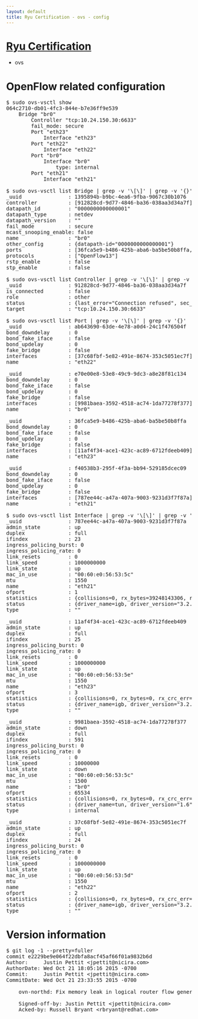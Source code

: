 ```yaml
---
layout: default
title: Ryu Certification - ovs - config
---
```

# [Ryu Certification](http://osrg.github.io/ryu/certification.html)
* ovs 

# OpenFlow related configuration
<pre>
$ sudo ovs-vsctl show
064c2710-db01-4fc3-844e-b7e36ff9e539
    Bridge "br0"
        Controller "tcp:10.24.150.30:6633"
        fail_mode: secure
        Port "eth23"
            Interface "eth23"
        Port "eth22"
            Interface "eth22"
        Port "br0"
            Interface "br0"
                type: internal
        Port "eth21"
            Interface "eth21"

$ sudo ovs-vsctl list Bridge | grep -v '\[\]' | grep -v '{}'
_uuid               : 1395894b-b9bc-4ea6-9fba-9067c30b1076
controller          : [912828cd-9d77-4846-ba36-038aa3d34a7f]
datapath_id         : "0000000000000001"
datapath_type       : netdev
datapath_version    : "<built-in>"
fail_mode           : secure
mcast_snooping_enable: false
name                : "br0"
other_config        : {datapath-id="0000000000000001"}
ports               : [36fca5e9-b486-425b-aba6-ba5be50b8ffa, ab643690-63de-4e78-a0d4-24c1f476504f, e70e00e8-53e8-49c9-9dc3-a8e28f81c134, f40538b3-295f-4f3a-bb94-529185dcec09]
protocols           : ["OpenFlow13"]
rstp_enable         : false
stp_enable          : false

$ sudo ovs-vsctl list Controller | grep -v '\[\]' | grep -v '{}'
_uuid               : 912828cd-9d77-4846-ba36-038aa3d34a7f
is_connected        : false
role                : other
status              : {last_error="Connection refused", sec_since_connect="752", sec_since_disconnect="3", state=BACKOFF}
target              : "tcp:10.24.150.30:6633"

$ sudo ovs-vsctl list Port | grep -v '\[\]' | grep -v '{}'
_uuid               : ab643690-63de-4e78-a0d4-24c1f476504f
bond_downdelay      : 0
bond_fake_iface     : false
bond_updelay        : 0
fake_bridge         : false
interfaces          : [37c68fbf-5e82-491e-8674-353c5051ec7f]
name                : "eth22"

_uuid               : e70e00e8-53e8-49c9-9dc3-a8e28f81c134
bond_downdelay      : 0
bond_fake_iface     : false
bond_updelay        : 0
fake_bridge         : false
interfaces          : [9981baea-3592-4518-ac74-1da77278f377]
name                : "br0"

_uuid               : 36fca5e9-b486-425b-aba6-ba5be50b8ffa
bond_downdelay      : 0
bond_fake_iface     : false
bond_updelay        : 0
fake_bridge         : false
interfaces          : [11af4f34-ace1-423c-ac89-6712fdeeb409]
name                : "eth23"

_uuid               : f40538b3-295f-4f3a-bb94-529185dcec09
bond_downdelay      : 0
bond_fake_iface     : false
bond_updelay        : 0
fake_bridge         : false
interfaces          : [787ee44c-a47a-407a-9003-9231d3f7f87a]
name                : "eth21"

$ sudo ovs-vsctl list Interface | grep -v '\[\]' | grep -v '{}'
_uuid               : 787ee44c-a47a-407a-9003-9231d3f7f87a
admin_state         : up
duplex              : full
ifindex             : 23
ingress_policing_burst: 0
ingress_policing_rate: 0
link_resets         : 0
link_speed          : 1000000000
link_state          : up
mac_in_use          : "00:60:e0:56:53:5c"
mtu                 : 1550
name                : "eth21"
ofport              : 1
statistics          : {collisions=0, rx_bytes=39248143306, rx_crc_err=0, rx_dropped=0, rx_errors=0, rx_frame_err=0, rx_over_err=0, rx_packets=26197815, tx_bytes=0, tx_dropped=0, tx_errors=0, tx_packets=0}
status              : {driver_name=igb, driver_version="3.2.10-k", firmware_version="2.10-9"}
type                : ""

_uuid               : 11af4f34-ace1-423c-ac89-6712fdeeb409
admin_state         : up
duplex              : full
ifindex             : 25
ingress_policing_burst: 0
ingress_policing_rate: 0
link_resets         : 0
link_speed          : 1000000000
link_state          : up
mac_in_use          : "00:60:e0:56:53:5e"
mtu                 : 1550
name                : "eth23"
ofport              : 3
statistics          : {collisions=0, rx_bytes=0, rx_crc_err=0, rx_dropped=0, rx_errors=0, rx_frame_err=0, rx_over_err=0, rx_packets=0, tx_bytes=4146864000, tx_dropped=0, tx_errors=0, tx_packets=2764576}
status              : {driver_name=igb, driver_version="3.2.10-k", firmware_version="2.10-9"}
type                : ""

_uuid               : 9981baea-3592-4518-ac74-1da77278f377
admin_state         : down
duplex              : full
ifindex             : 591
ingress_policing_burst: 0
ingress_policing_rate: 0
link_resets         : 0
link_speed          : 10000000
link_state          : down
mac_in_use          : "00:60:e0:56:53:5c"
mtu                 : 1500
name                : "br0"
ofport              : 65534
statistics          : {collisions=0, rx_bytes=0, rx_crc_err=0, rx_dropped=0, rx_errors=0, rx_frame_err=0, rx_over_err=0, rx_packets=0, tx_bytes=0, tx_dropped=0, tx_errors=0, tx_packets=0}
status              : {driver_name=tun, driver_version="1.6", firmware_version="N/A"}
type                : internal

_uuid               : 37c68fbf-5e82-491e-8674-353c5051ec7f
admin_state         : up
duplex              : full
ifindex             : 24
ingress_policing_burst: 0
ingress_policing_rate: 0
link_resets         : 0
link_speed          : 1000000000
link_state          : up
mac_in_use          : "00:60:e0:56:53:5d"
mtu                 : 1550
name                : "eth22"
ofport              : 2
statistics          : {collisions=0, rx_bytes=0, rx_crc_err=0, rx_dropped=0, rx_errors=0, rx_frame_err=0, rx_over_err=0, rx_packets=0, tx_bytes=27823074112, tx_dropped=0, tx_errors=0, tx_packets=18562999}
status              : {driver_name=igb, driver_version="3.2.10-k", firmware_version="2.10-9"}
type                : ""
</pre>

# Version information
<pre>
$ git log -1 --pretty=fuller
commit e2229be9e064f22dbfa8acf45af66f01a9832b6d
Author:     Justin Pettit &lt;jpettit@nicira.com&gt;
AuthorDate: Wed Oct 21 18:05:16 2015 -0700
Commit:     Justin Pettit &lt;jpettit@nicira.com&gt;
CommitDate: Wed Oct 21 23:33:55 2015 -0700

    ovn-northd: Fix memory leak in logical router flow generation.
    
    Signed-off-by: Justin Pettit &lt;jpettit@nicira.com&gt;
    Acked-by: Russell Bryant &lt;rbryant@redhat.com&gt;
</pre>
